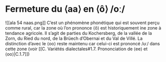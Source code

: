 # Fermeture du ⟨aa⟩ en ⟨ô⟩ /oː/

![[ala 54 naas.png]]
C’est un phénomène phonétique qui est souvent perçu comme rural, car la zone où l’on prononce ⟨ô⟩ est historiquement ine zone à tendance agricole. Il s’agit de parties du Kochersberg, de la vallée de la Zorn, du Ried du nord, de la Brüech d’Obernai et du Val de Villé. La distinction d’avec le ⟨oo⟩ reste maintenu car celui-ci est prononcé /ʊː/ dans cette zone (voir [[C. Variétés dialectales#1.7. Prononciation de ⟨ee⟩ et ⟨oo⟩|C.1.7]])
